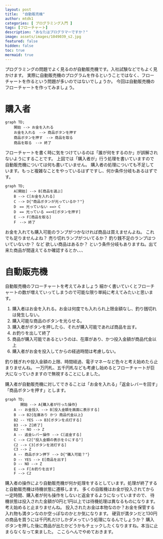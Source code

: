 ```yaml
---
layout: post
title:  "自動販売機"
author: mtdk1
categories: [ プログラミング入門 ]
tags: [フローチャート]
description: "あなたはプログラマーですか？"
image: assets/images/1049039_s2.jpg
featured: false
hidden: false
toc: true
mermaid: true
---
```


プログラミングの問題でよく見るのが自動販売機です。入社試験などでもよく見かけます。
実際に自動販売機のプログラムを作るということではなく、フローチャートを作るという問題が多いのではないでしょうか。
今回は自動販売機のフローチャートを作ってみましょう。

# 購入者
```mermaid
graph TD;
    開始 --> お金を入れる 
    お金を入れる　--> 商品ボタンを押す 
    商品ボタンを押す　--> 商品を取る 
    商品を取る　--> 終了
```
フローチャートを書く時に気をつけているのは「誰が何をするのか」が誤解されないようにすることです。
上図では「購入者が」行う処理を書いていますので自動販売機については何も書いていません。
購入者の処理についても不足しています。もっと複雑なことをやっているはずですし、何か条件分岐もあるはずです。

```mermaid
graph TD;
    A[開始] --> B[商品を選ぶ]
    B --> C[お金を入れる]
    C --> D{"商品ボタンが光っているか？"}
    D　== 光っていない ==> C
    D　== 光っている ==>E[ボタンを押す]
    E --> F[商品を取る]
    F　--> 終了
```

お金を入れても購入可能のランプがつかなければ商品は買えませんよね。
これでも足りませんよね？ 売り切れランプがついてるか？ 釣り銭不足のランプはついていないか？ など
欲しい商品はあるか？ という条件分岐もありますね。出て来た商品が間違えてるか確認するとか、、、

# 自動販売機

自動販売機のフローチャートを考えてみましょう
細かく書いていくとフローチャートの数が増えていってしまうので可能な限り単純に考えてみたいと思います。

1. 購入者はお金を入れる。お金は何度でも入れられ上限金額なし、釣り銭切れは発生しない。
2. 購入可能な商品のボタンを光らせる。
3. 購入者がボタンを押したら、それが購入可能であれば商品を出す。
4. お釣りを出して終了
5. 商品が購入可能であるというのは、在庫があり、かつ投入金額が商品代金以上
6. 購入者がお金を投入してからの経過時間は考慮しない。

釣り銭ぎれや投入金額の上限、時間経過、電子マネーなど色々と考え始めたら止まりませんね。
一万円札、五千円札なども考慮し始めるとフローチャートが巨大になっていきますので無視することにしました。

購入者が自動販売機に対してできることは「お金を入れる」「返金レバーを回す」「商品ボタンを押す」とします。


```mermaid
graph TD;
       開始 --> A{購入者が行った操作}
    A -- お金投入 --> B[投入金額を画面に表示する]
    B --> B2{在庫あり かつ 商品代金以上}
    B2 -- YES --> B3[ボタンを点灯する]
    B3 --> Z[終了]
    B2 -- NO --> Z
    A -- 返金レバー操作 --> C[返金する]
    C --> C2["投入金額の表示を０にする"]
    C2 --> C3[ボタンを消灯する]
    C3 --> Z
    A -- 商品ボタン押下 --> D{"購入可能？"}
    D -- YES --> E[商品を出す]
    D -- NO --> Z
    E --> F[お釣りを出す]
    F --> C2

```

購入者の操作により自動販売機が何か処理をするとしています。処理が終了すると自動販売機は待機状態に遷移します。
多くの自販機はお金が投入されてから一定時間、購入者が何も操作をしないと返金するようになっていますので、
待機状態は投入された金額が0円と1円以上では待機処理は異なるものになります。考え始めると止まりませんね。
投入されたお金は本物なのか？お金を保管する入れ物も満タンなのか空っぽなのかとか気になります。
硬貨が満タンだと130円の商品を買うには千円札だけしかダメっていう処理になるんでしょうか？
購入ボタンを押した後に商品が出たかどうかもチェックしたくなりますね。本当に止まらなくなって来ました。
ここらへんでやめておきます。




